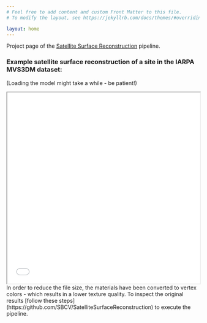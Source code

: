 ```yaml
---
# Feel free to add content and custom Front Matter to this file.
# To modify the layout, see https://jekyllrb.com/docs/themes/#overriding-theme-defaults

layout: home
---
```


<!--
Create the build directory of potree:
    cd potree_dp && npm start
Copy potree_dp (including the build directory) to github_io_dp such that:
    github_io_dp
        ...
        potree
        ...
        _config.yml
-->

Project page of the [Satellite Surface Reconstruction](https://github.com/SBCV/SatelliteSurfaceReconstruction) pipeline.

### Example satellite surface reconstruction of a site in the IARPA MVS3DM dataset:
(Loading the model might take a while - be patient!)
<iframe src="potree/examples/satellite_mesh_obj_ply.html" width="100%" height="500px" style="display: block;">
</iframe>
In order to reduce the file size, the materials have been converted to vertex colors - which results in a lower texture quality. To inspect the original results [follow these steps](https://github.com/SBCV/SatelliteSurfaceReconstruction) to execute the pipeline. 

